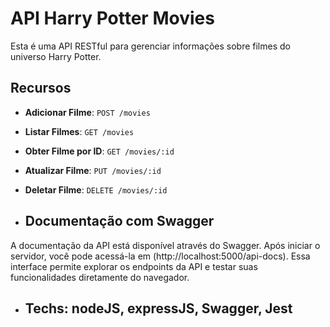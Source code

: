 # API Harry Potter Movies

Esta é uma API RESTful para gerenciar informações sobre filmes do universo Harry Potter.

## Recursos

- **Adicionar Filme**: `POST /movies`
- **Listar Filmes**: `GET /movies`
- **Obter Filme por ID**: `GET /movies/:id`
- **Atualizar Filme**: `PUT /movies/:id`
- **Deletar Filme**: `DELETE /movies/:id`

- ## Documentação com Swagger

A documentação da API está disponível através do Swagger. Após iniciar o servidor, você pode acessá-la em (http://localhost:5000/api-docs). Essa interface permite explorar os endpoints da API e testar suas funcionalidades diretamente do navegador.

- ## Techs: nodeJS, expressJS, Swagger, Jest
